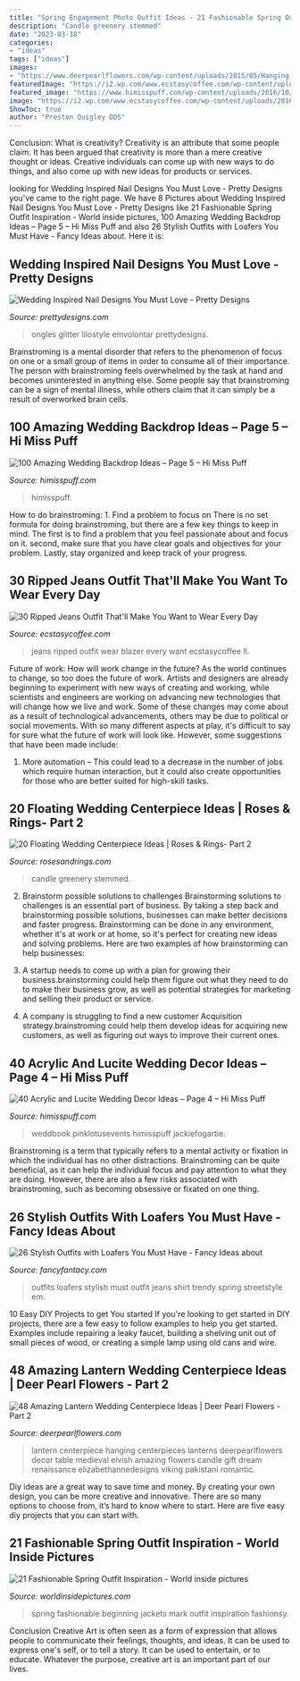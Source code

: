 ```yaml
---
title: "Spring Engagement Photo Outfit Ideas - 21 Fashionable Spring Outfit Inspiration"
description: "Candle greenery stemmed"
date: "2023-03-18"
categories:
- "ideas"
tags: ["ideas"]
images:
- "https://www.deerpearlflowers.com/wp-content/uploads/2015/05/Hanging-Lantern-Centerpiece.jpg"
featuredImage: "https://i2.wp.com/www.ecstasycoffee.com/wp-content/uploads/2016/09/Ripped-Jeans-Blazer.jpg"
featured_image: "https://www.himisspuff.com/wp-content/uploads/2016/10/clear-boxes-with-candles-and-flowers.jpg"
image: "https://i2.wp.com/www.ecstasycoffee.com/wp-content/uploads/2016/09/Ripped-Jeans-Blazer.jpg"
ShowToc: true
author: "Preston Quigley DDS"
---
```



Conclusion: What is creativity?
Creativity is an attribute that some people claim. It has been argued that creativity is more than a mere creative thought or ideas. Creative individuals can come up with new ways to do things, and also come up with new ideas for products or services.

	

		
looking for Wedding Inspired Nail Designs You Must Love - Pretty Designs you've came to the right page. We have 8 Pictures about Wedding Inspired Nail Designs You Must Love - Pretty Designs like 21 Fashionable Spring Outfit Inspiration - World inside pictures, 100 Amazing Wedding Backdrop Ideas – Page 5 – Hi Miss Puff and also 26 Stylish Outfits with Loafers You Must Have - Fancy Ideas about. Here it is:
		
    
## Wedding Inspired Nail Designs You Must Love - Pretty Designs

<img loading=lazy src="https://www.prettydesigns.com/wp-content/uploads/2014/05/Heart-Shape-Nails.jpg" onerror="this.onerror=null;this.src='https://tse4.mm.bing.net/th?id=OIP.X_cNl67EjJiAvQJAsJMTtAHaJ4&amp;pid=15.1';" alt="Wedding Inspired Nail Designs You Must Love - Pretty Designs">

_Source: prettydesigns.com_

>ongles glitter lilostyle emvolontar prettydesigns. 

	

Brainstroming is a mental disorder that refers to the phenomenon of focus on one or a small group of items in order to consume all of their importance. The person with brainstroming feels overwhelmed by the task at hand and becomes uninterested in anything else. Some people say that brainstroming can be a sign of mental illness, while others claim that it can simply be a result of overworked brain cells.

    
## 100 Amazing Wedding Backdrop Ideas – Page 5 – Hi Miss Puff

<img loading=lazy src="https://www.himisspuff.com/wp-content/uploads/2016/06/indoor-wedding-reception-backdrop-e1577067630256.jpg" onerror="this.onerror=null;this.src='https://tse4.mm.bing.net/th?id=OIP.I4xSCMkI7cOpzWVAgeYlCAHaLH&amp;pid=15.1';" alt="100 Amazing Wedding Backdrop Ideas – Page 5 – Hi Miss Puff">

_Source: himisspuff.com_

>himisspuff. 

	

How to do brainstroming: 1. Find a problem to focus on
There is no set formula for doing brainstroming, but there are a few key things to keep in mind. The first is to find a problem that you feel passionate about and focus on it. second, make sure that you have clear goals and objectives for your problem. Lastly, stay organized and keep track of your progress.

    
## 30 Ripped Jeans Outfit That&#039;ll Make You Want To Wear Every Day

<img loading=lazy src="https://i2.wp.com/www.ecstasycoffee.com/wp-content/uploads/2016/09/Ripped-Jeans-Blazer.jpg" onerror="this.onerror=null;this.src='https://tse3.mm.bing.net/th?id=OIP.dVlhNGsdB6ZUGZBy6SDY0AHaLH&amp;pid=15.1';" alt="30 Ripped Jeans Outfit That&#039;ll Make You Want to Wear Every Day">

_Source: ecstasycoffee.com_

>jeans ripped outfit wear blazer every want ecstasycoffee ll. 

	

Future of work: How will work change in the future?
As the world continues to change, so too does the future of work. Artists and designers are already beginning to experiment with new ways of creating and working, while scientists and engineers are working on advancing new technologies that will change how we live and work. Some of these changes may come about as a result of technological advancements, others may be due to political or social movements. With so many different aspects at play, it's difficult to say for sure what the future of work will look like. However, some suggestions that have been made include: 
1) More automation – This could lead to a decrease in the number of jobs which require human interaction, but it could also create opportunities for those who are better suited for high-skill tasks.

    
## 20 Floating Wedding Centerpiece Ideas | Roses &amp; Rings- Part 2

<img loading=lazy src="http://www.rosesandrings.com/wp-content/uploads/2019/08/Greenery-Floating-Candle-Centerpieces.jpg" onerror="this.onerror=null;this.src='https://tse4.mm.bing.net/th?id=OIP.3fSx90YOFAQCALhVENxxVgHaLH&amp;pid=15.1';" alt="20 Floating Wedding Centerpiece Ideas | Roses &amp; Rings- Part 2">

_Source: rosesandrings.com_

>candle greenery stemmed. 

	

2. Brainstorm possible solutions to challenges
Brainstorming solutions to challenges is an essential part of business. By taking a step back and brainstorming possible solutions, businesses can make better decisions and faster progress. Brainstorming can be done in any environment, whether it's at work or at home, so it's perfect for creating new ideas and solving problems. Here are two examples of how brainstorming can help businesses: 
1. A startup needs to come up with a plan for growing their business.brainstorming could help them figure out what they need to do to make their business grow, as well as potential strategies for marketing and selling their product or service.

2. A company is struggling to find a new customer Acquisition strategy.brainstroming could help them develop ideas for acquiring new customers, as well as figuring out ways to improve their current ones.

    
## 40 Acrylic And Lucite Wedding Decor Ideas – Page 4 – Hi Miss Puff

<img loading=lazy src="https://www.himisspuff.com/wp-content/uploads/2016/10/clear-boxes-with-candles-and-flowers.jpg" onerror="this.onerror=null;this.src='https://tse2.mm.bing.net/th?id=OIP.4AGpLAUUsKDxRSBt65nBEwHaLH&amp;pid=15.1';" alt="40 Acrylic and Lucite Wedding Decor Ideas – Page 4 – Hi Miss Puff">

_Source: himisspuff.com_

>weddbook pinklotusevents himisspuff jackiefogartie. 

	

Brainstroming is a term that typically refers to a mental activity or fixation in which the individual has no other distractions. Brainstroming can be quite beneficial, as it can help the individual focus and pay attention to what they are doing. However, there are also a few risks associated with brainstroming, such as becoming obsessive or fixated on one thing.

    
## 26 Stylish Outfits With Loafers You Must Have - Fancy Ideas About

<img loading=lazy src="https://fancyfantacy.com/wp-content/uploads/2020/04/Stylish-Outfits-with-Loafers-You-Must-Have-16.jpg" onerror="this.onerror=null;this.src='https://tse1.mm.bing.net/th?id=OIP.LKm1KrtWgYQ4nO3_2bok2gHaLE&amp;pid=15.1';" alt="26 Stylish Outfits with Loafers You Must Have - Fancy Ideas about">

_Source: fancyfantacy.com_

>outfits loafers stylish must outfit jeans shirt trendy spring streetstyle em. 

	

10 Easy DIY Projects to get You started
If you're looking to get started in DIY projects, there are a few easy to follow examples to help you get started. Examples include repairing a leaky faucet, building a shelving unit out of small pieces of wood, or creating a simple lamp using old cans and wire.

    
## 48 Amazing Lantern Wedding Centerpiece Ideas | Deer Pearl Flowers - Part 2

<img loading=lazy src="https://www.deerpearlflowers.com/wp-content/uploads/2015/05/Hanging-Lantern-Centerpiece.jpg" onerror="this.onerror=null;this.src='https://tse2.mm.bing.net/th?id=OIP.IV8So4tgjCzE7sGX-HWzwgHaLH&amp;pid=15.1';" alt="48 Amazing Lantern Wedding Centerpiece Ideas | Deer Pearl Flowers - Part 2">

_Source: deerpearlflowers.com_

>lantern centerpiece hanging centerpieces lanterns deerpearlflowers decor table medieval elvish amazing flowers candle gift dream renaissance elizabethannedesigns viking pakistani romantic. 

	

Diy ideas are a great way to save time and money. By creating your own design, you can be more creative and innovative. There are so many options to choose from, it’s hard to know where to start. Here are five easy diy projects that you can start with.

    
## 21 Fashionable Spring Outfit Inspiration - World Inside Pictures

<img loading=lazy src="https://worldinsidepictures.com/wp-content/uploads/2014/02/250.jpg" onerror="this.onerror=null;this.src='https://tse4.mm.bing.net/th?id=OIP.yt5KepeLOAz0OCqACoQ5ngHaLH&amp;pid=15.1';" alt="21 Fashionable Spring Outfit Inspiration - World inside pictures">

_Source: worldinsidepictures.com_

>spring fashionable beginning jackets mark outfit inspiration fashionsy. 

	

Conclusion
Creative Art is often seen as a form of expression that allows people to communicate their feelings, thoughts, and ideas. It can be used to express one's self, or to tell a story. It can be used to entertain, or to educate. Whatever the purpose, creative art is an important part of our lives.


